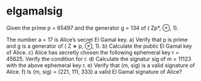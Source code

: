 # elgamalsig

Given the prime p = 65497 and the generator g = 134 of ( Zp*, ⊗, 1).

The number a = 17 is Alice’s secret El Gamal key.
a) Verify that p is prime and g is a generator of ( Z ∗ p, ⊗, 1).
b) Calculate the public El Gamal key of Alice.
c) Alice has secretly chosen the following ephemeral key r = 45625.
Verify the condition for r.
d) Calculate the signatur sig of m = 11123 with the above ephemeral key r.
e) Verify that (m, sig) is a valid signature of Alice.
f) Is (m, sig) = (221, 111, 333) a valid El Gamal signature of Alice?
